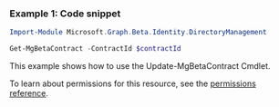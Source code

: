### Example 1: Code snippet

```powershell
Import-Module Microsoft.Graph.Beta.Identity.DirectoryManagement

Get-MgBetaContract -ContractId $contractId
```
This example shows how to use the Update-MgBetaContract Cmdlet.

To learn about permissions for this resource, see the [permissions reference](/graph/permissions-reference).

